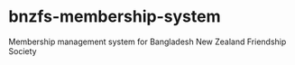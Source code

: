 # bnzfs-membership-system
Membership management system for Bangladesh New Zealand Friendship Society
